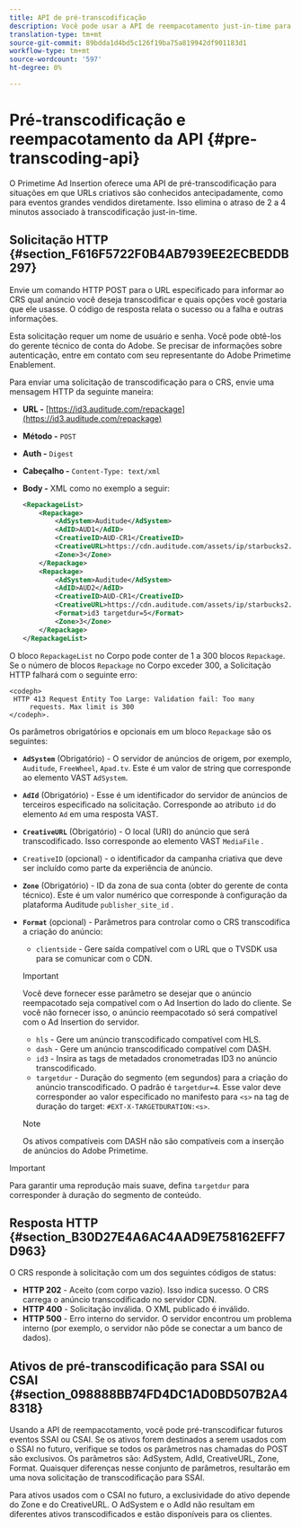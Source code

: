 ```yaml
---
title: API de pré-transcodificação
description: Você pode usar a API de reempacotamento just-in-time para transcodificar anúncios antecipadamente, de modo que uma versão compatível com conteúdo esteja disponível quando necessário, eliminando o atraso de 2 a 4 minutos associado à reembalagem just-in-time (JIT).
translation-type: tm+mt
source-git-commit: 89bdda1d4bd5c126f19ba75a819942df901183d1
workflow-type: tm+mt
source-wordcount: '597'
ht-degree: 0%

---
```



# Pré-transcodificação e reempacotamento da API {#pre-transcoding-api}

O Primetime Ad Insertion oferece uma API de pré-transcodificação para situações em que URLs criativos são conhecidos antecipadamente, como para eventos grandes vendidos diretamente.  Isso elimina o atraso de 2 a 4 minutos associado à transcodificação just-in-time.

## Solicitação HTTP {#section_F616F5722F0B4AB7939EE2ECBEDDB297}

Envie um comando HTTP POST para o URL especificado para informar ao CRS qual anúncio você deseja transcodificar e quais opções você gostaria que ele usasse. O código de resposta relata o sucesso ou a falha e outras informações.

Esta solicitação requer um nome de usuário e senha. Você pode obtê-los do gerente técnico de conta do Adobe. Se precisar de informações sobre autenticação, entre em contato com seu representante do Adobe Primetime Enablement.

Para enviar uma solicitação de transcodificação para o CRS, envie uma mensagem HTTP da seguinte maneira:

* **URL -** [https://id3.auditude.com/repackage](https://id3.auditude.com/repackage)

* **Método -** `POST`

* **Auth -** `Digest`

* **Cabeçalho -** `Content-Type: text/xml`

* **Body -** XML como no exemplo a seguir:

   ```xml
   <RepackageList>
       <Repackage>
           <AdSystem>Auditude</AdSystem>
           <AdID>AUD1</AdID>
           <CreativeID>AUD-CR1</CreativeID>
           <CreativeURL>https://cdn.auditude.com/assets/ip/starbucks2.mp4</CreativeURL>
           <Zone>3</Zone>
       </Repackage>
       <Repackage>
           <AdSystem>Auditude</AdSystem>
           <AdID>AUD2</AdID>
           <CreativeID>AUD-CR1</CreativeID>
           <CreativeURL>https://cdn.auditude.com/assets/ip/starbucks2.mp4</CreativeURL>
           <Format>id3 targetdur=5</Format>
           <Zone>3</Zone>
       </Repackage>
   </RepackageList>
   ```

O bloco `RepackageList` no Corpo pode conter de 1 a 300 blocos `Repackage`. Se o número de blocos `Repackage` no Corpo exceder 300, a Solicitação HTTP falhará com o seguinte erro:

```
<codeph>
 HTTP 413 Request Entity Too Large: Validation fail: Too many
     requests. Max limit is 300
</codeph>.
```


Os parâmetros obrigatórios e opcionais em um bloco `Repackage` são os seguintes:

* **`AdSystem`** (Obrigatório) - O servidor de anúncios de origem, por exemplo,  `Auditude`,  `FreeWheel`,  `Apad.tv`. Este é um valor de string que corresponde ao elemento VAST `AdSystem`.

* **`AdId`** (Obrigatório) - Esse é um identificador do servidor de anúncios de terceiros especificado na solicitação. Corresponde ao atributo `id` do elemento `Ad` em uma resposta VAST.

* **`CreativeURL`** (Obrigatório) - O local (URI) do anúncio que será transcodificado. Isso corresponde ao elemento VAST `MediaFile` .

* `CreativeID` (opcional) - o identificador da campanha criativa que deve ser incluído como parte da experiência de anúncio.
* **`Zone`** (Obrigatório) - ID da zona de sua conta (obter do gerente de conta técnico). Este é um valor numérico que corresponde à configuração da plataforma Auditude `publisher_site_id` .

* **`Format`** (opcional) - Parâmetros para controlar como o CRS transcodifica a criação do anúncio:

   * `clientside` - Gere saída compatível com o URL que o TVSDK usa para se comunicar com o CDN.
   >[!IMPORTANT]
   >
   >Você deve fornecer esse parâmetro se desejar que o anúncio reempacotado seja compatível com o Ad Insertion do lado do cliente. Se você não fornecer isso, o anúncio reempacotado só será compatível com o Ad Insertion do servidor.

   * `hls` - Gere um anúncio transcodificado compatível com HLS.
   * `dash` - Gere um anúncio transcodificado compatível com DASH.
   * `id3` - Insira as tags de metadados cronometradas ID3 no anúncio transcodificado.
   * `targetdur` - Duração do segmento (em segundos) para a criação do anúncio transcodificado. O padrão é `targetdur=4`. Esse valor deve corresponder ao valor especificado no manifesto para `<s>` na tag de duração do target: `#EXT-X-TARGETDURATION:<s>`.

   >[!NOTE]
   >
   >Os ativos compatíveis com DASH não são compatíveis com a inserção de anúncios do Adobe Primetime.

>[!IMPORTANT]
>
>Para garantir uma reprodução mais suave, defina `targetdur` para corresponder à duração do segmento de conteúdo.

## Resposta HTTP {#section_B30D27E4A6AC4AAD9E758162EFF7D963}

O CRS responde à solicitação com um dos seguintes códigos de status:

* **HTTP 202**  - Aceito (com corpo vazio). Isso indica sucesso. O CRS carrega o anúncio transcodificado no servidor CDN.
* **HTTP 400**  - Solicitação inválida. O XML publicado é inválido.
* **HTTP 500**  - Erro interno do servidor. O servidor encontrou um problema interno (por exemplo, o servidor não pôde se conectar a um banco de dados).

## Ativos de pré-transcodificação para SSAI ou CSAI {#section_098888BB74FD4DC1AD0BD507B2A48318}

Usando a API de reempacotamento, você pode pré-transcodificar futuros eventos SSAI ou CSAI. Se os ativos forem destinados a serem usados com o SSAI no futuro, verifique se todos os parâmetros nas chamadas do POST são exclusivos. Os parâmetros são: AdSystem, AdId, CreativeURL, Zone, Format. Quaisquer diferenças nesse conjunto de parâmetros, resultarão em uma nova solicitação de transcodificação para SSAI.

Para ativos usados com o CSAI no futuro, a exclusividade do ativo depende do Zone e do CreativeURL. O AdSystem e o AdId não resultam em diferentes ativos transcodificados e estão disponíveis para os clientes.
